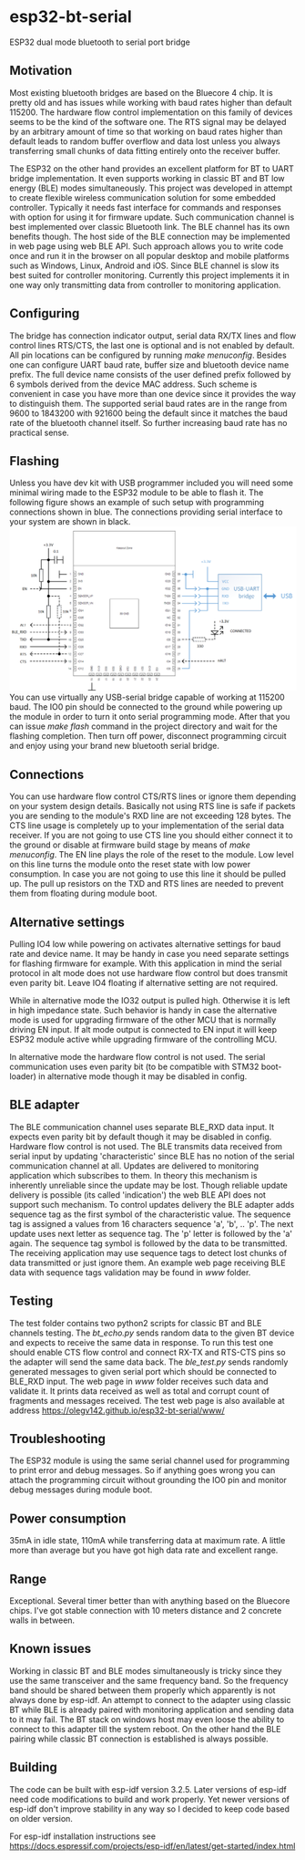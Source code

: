 # esp32-bt-serial
ESP32 dual mode bluetooth to serial port bridge

## Motivation

Most existing bluetooth bridges are based on the Bluecore 4 chip. It is pretty old and has issues while working with baud rates higher than default 115200. The hardware flow control implementation on this family of devices seems to be the kind of the software one. The RTS signal may be delayed by an arbitrary amount of time so that working on baud rates higher than default leads to random buffer overflow and data lost unless you always transferring small chunks of data fitting entirely onto the receiver buffer.

The ESP32 on the other hand provides an excellent platform for BT to UART bridge implementation. It even supports working in classic BT and BT low energy (BLE) modes simultaneously. This project was developed in attempt to create flexible wireless communication solution for some embedded controller. Typically it needs fast interface for commands and responses with option for using it for firmware update. Such communication channel is best implemented over classic Bluetooth link. The BLE channel has its own benefits though. The host side of the BLE connection may be implemented in web page using web BLE API. Such approach allows you to write code once and run it in the browser on all popular desktop and mobile platforms such as Windows, Linux, Android and iOS. Since BLE channel is slow its best suited for controller monitoring. Currently this project implements it in one way only transmitting data from controller to monitoring application.

## Configuring

The bridge has connection indicator output, serial data RX/TX lines and flow control lines RTS/CTS, the last one is optional and is not enabled by default. All pin locations can be configured by running *make menuconfig*. Besides one can configure UART baud rate, buffer size and bluetooth device name prefix. The full device name consists of the user defined prefix followed by 6 symbols derived from the device MAC address. Such scheme is convenient in case you have more than one device since it provides the way to distinguish them. The supported serial baud rates are in the range from 9600 to 1843200 with 921600 being the default since it matches the baud rate of the bluetooth channel itself. So further increasing baud rate has no practical sense.

## Flashing

Unless you have dev kit with USB programmer included you will need some minimal wiring made to the ESP32 module to be able to flash it. The following figure shows an example of such setup with programming connections shown in blue. The connections providing serial interface to your system are shown in black.
![ESP32 module wiring](https://github.com/olegv142/esp32-bt-serial/blob/master/doc/wiring.png)
You can use virtually any USB-serial bridge capable of working at 115200 baud. The IO0 pin should be connected to the ground while powering up the module in order to turn it onto serial programming mode. After that you can issue *make flash* command in the project directory and wait for the flashing completion. Then turn off power, disconnect programming circuit and enjoy using your brand new bluetooth serial bridge.

## Connections

You can use hardware flow control CTS/RTS lines or ignore them depending on your system design details. Basically not using RTS line is safe if packets you are sending to the module's RXD line are not exceeding 128 bytes. The CTS line usage is completely up to your implementation of the serial data receiver. If you are not going to use CTS line you should either connect it to the ground or disable at firmware build stage by means of *make menuconfig*. The EN line plays the role of the reset to the module. Low level on this line turns the module onto the reset state with low power consumption. In case you are not going to use this line it should be pulled up. The pull up resistors on the TXD and RTS lines are needed to prevent them from floating during module boot.

## Alternative settings

Pulling IO4 low while powering on activates alternative settings for baud rate and device name. It may be handy in case you need separate settings for flashing firmware for example. With this application in mind the serial protocol in alt mode does not use hardware flow control but does transmit even parity bit. Leave IO4 floating if alternative setting are not required.

While in alternative mode the IO32 output is pulled high. Otherwise it is left in high impedance state. Such behavior is handy in case the alternative mode is used for upgrading firmware of the other MCU that is normally driving EN input. If alt mode output is connected to EN input it will keep ESP32 module active while upgrading firmware of the controlling MCU.

In alternative mode the hardware flow control is not used. The serial communication uses even parity bit (to be compatible with STM32 boot-loader) in alternative mode though it may be disabled in config.

## BLE adapter

The BLE communication channel uses separate BLE_RXD data input. It expects even parity bit by default though it may be disabled in config. Hardware flow control is not used.
The BLE transmits data received from serial input by updating 'characteristic' since BLE has no notion of the serial communication channel at all. Updates are delivered to monitoring application which subscribes to them. In theory this mechanism is inherently unreliable since the update may be lost. Though reliable update delivery is possible (its called 'indication') the web BLE API does not support such mechanism. To control updates delivery the BLE adapter adds sequence tag as the first symbol of the characteristic value. The sequence tag is assigned a values from 16 characters sequence 'a', 'b', .. 'p'. The next update uses next letter as sequence tag. The 'p' letter is followed by the 'a' again. The sequence tag symbol is followed by the data to be transmitted. The receiving application may use sequence tags to detect lost chunks of data transmitted or just ignore them. An example web page receiving BLE data with sequence tags validation may be found in *www* folder.

## Testing

The test folder contains two python2 scripts for classic BT and BLE channels testing. The *bt_echo.py* sends random data to the given BT device and expects to receive the same data in response. To run this test one should enable CTS flow control and connect RX-TX and RTS-CTS pins so the adapter will send the same data back. The *ble_test.py* sends randomly generated messages to given serial port which should be connected to BLE_RXD input. The web page in *www* folder receives such data and validate it. It prints data received as well as total and corrupt count of fragments and messages received. The test web page is also available at address https://olegv142.github.io/esp32-bt-serial/www/

## Troubleshooting

The ESP32 module is using the same serial channel used for programming to print error and debug messages. So if anything goes wrong you can attach the programming circuit without grounding the IO0 pin and monitor debug messages during module boot.

## Power consumption

35mA in idle state, 110mA while transferring data at maximum rate. A little more than average but you have got high data rate and excellent range.

## Range

Exceptional. Several timer better than with anything based on the Bluecore chips. I've got stable connection with 10 meters distance and 2 concrete walls in between.

## Known issues

Working in classic BT and BLE modes simultaneously is tricky since they use the same transceiver and the same frequency band. So the frequency band should be shared between them properly which apparently is not always done by esp-idf. An attempt to connect to the adapter using classic BT while BLE is already paired with monitoring application and sending data to it may fail. The BT stack on windows host may even loose the ability to connect to this adapter till the system reboot. On the other hand the BLE pairing while classic BT connection is established is always possible.

## Building

The code can be built with esp-idf version 3.2.5. Later versions of esp-idf need code modifications to build and work properly. Yet newer versions of esp-idf don't improve stability in any way so I decided to keep code based on older version.

For esp-idf installation instructions see https://docs.espressif.com/projects/esp-idf/en/latest/get-started/index.html

